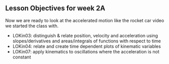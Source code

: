 ## Lesson Objectives for week 2A

Now we are ready to look at the accelerated motion like the rocket car video we started the class with. 

* LOKin03: distinguish & relate position, velocity and acceleration using slopes/derivatives and areas/integrals of functions with respect to time
* LOKin04: relate and create time dependent plots of kinematic variables
* LOKin07: apply kinematics to oscillations where the acceleration is not constant 

<stop-note chapter="2.4-2.7"></stop-note>